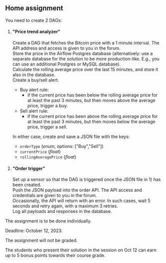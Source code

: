 ## Home assignment

You need to create 2 DAGs:
1) #### "Price trend analyzer"  
    Create a DAG that fetches the Bitcoin price with a 1 minute interval. The API address and access is given to you in the forum.  
    Store the price in the Airflow Postgres database (alternatively: use a separate database for the solution to be more production-like. E.g., you can use an additional Postgres or MySQL database).   
    Calculate the rolling average price over the last 15 minutes, and store it also in the database.  
    Create a buy/sell alert.  
    * Buy alert rule: 
      * if the current price has been below the rolling average price for at least the past 3 minutes, but then moves above the average price, trigger a buy.  
    * Sell alert rule: 
      * if the current price has been above the rolling average price for at least the past 3 minutes, but then moves below the average price, trigger a sell.  
    
    In either case, create and save a JSON file with the keys:  
    * `orderType` (_enum_, options: ["Buy","Sell"])
    * `currentPrice` (_float_)
    * `rollingAveragePrice` (_float_)


2) #### "Order trigger"  
    Set up a sensor so that the DAG is triggered once the JSON file in 1) has been created.  
    Push the JSON payload into the order API. The API access and credentials are given to you in the forum.  
    Occasionally, the API will return with an error. In such cases, wait 5 seconds and retry again, with a maximum 3 retries.  
    Log all payloads and responses in the database.  

The assignment is to be done individually.

Deadline: October 12, 2023.

The assignment will not be graded.

The students who present their solution in the session on Oct 12 can earn up to 5 bonus points towards their course grade.